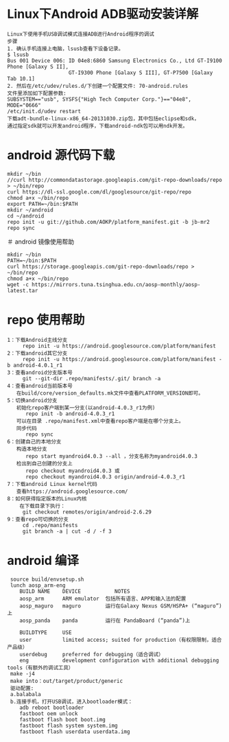 # Linux下Android ADB驱动安装详解
    
    Linux下使用手机USB调试模式连接ADB进行Android程序的调试
    步骤
    1. 确认手机连接上电脑，lsusb查看下设备记录。
    $ lsusb
    Bus 001 Device 006: ID 04e8:6860 Samsung Electronics Co., Ltd GT-I9100 Phone [Galaxy S II], 
                        GT-I9300 Phone [Galaxy S III], GT-P7500 [Galaxy Tab 10.1]
    2. 然后在/etc/udev/rules.d/下创建一个配置文件: 70-android.rules
    文件里添加如下配置参数:
    SUBSYSTEM=="usb", SYSFS{"High Tech Computer Corp."}=="04e8", MODE="0666"
    /etc/init.d/udev restart
    下载adt-bundle-linux-x86_64-20131030.zip包，其中包括eclipse和sdk，
    通过指定sdk就可以开发android程序，下载android-ndk包可以用ndk开发。

# android 源代码下载

    mkdir ~/bin 
    //curl http://commondatastorage.googleapis.com/git-repo-downloads/repo > ~/bin/repo 
    curl https://dl-ssl.google.com/dl/googlesource/git-repo/repo
    chmod a+x ~/bin/repo
    export PATH=~/bin:$PATH
    mkdir ~/android
    cd ~/android
    repo init -u git://github.com/AOKP/platform_manifest.git -b jb-mr2
    repo sync
    
＃ android 镜像使用帮助
 
    mkdir ~/bin
    PATH=~/bin:$PATH
    curl https://storage.googleapis.com/git-repo-downloads/repo > ~/bin/repo
    chmod a+x ~/bin/repo
    wget -c https://mirrors.tuna.tsinghua.edu.cn/aosp-monthly/aosp-latest.tar
    
# repo 使用帮助
    1：下载Android主线分支
         repo init -u https://android.googlesource.com/platform/manifest
    2：下载android其它分支
         repo init -u https://android.googlesource.com/platform/manifest -b android-4.0.1_r1
    3：查看android分支版本号
         git --git-dir .repo/manifests/.git/ branch -a
    4：查看android当前版本号
       在build/core/version_defaults.mk文件中查看PLATFORM_VERSION即可。
    5：切换android分支
       初始化repo客户端到某一分支(以android-4.0.3_r1为例)
          repo init -b android-4.0.3_r1
       可以在目录 .repo/manifest.xml中查看repo客户端是在哪个分支上。
       同步代码
          repo sync
    6：创建自己的本地分支
       构造本地分支
          repo start myandroid4.0.3 --all ，分支名称为myandroid4.0.3
       检出到自己创建的分支上
          repo checkout myandroid4.0.3 或
          repo checkout myandroid4.0.3 origin/android-4.0.3_r1
    7：下载android Linux kernel代码
       查看https://android.googlesource.com/
    8：如何获得指定版本的Linux内核
        在下载目录下执行：
         git checkout remotes/origin/android-2.6.29  
    9：查看repo可切换的分支
         cd .repo/manifests
         git branch -a | cut -d / -f 3
         
# android 编译
     source build/envsetup.sh
     lunch aosp_arm-eng
        BUILD NAME 	  DEVICE 	       NOTES
        aosp_arm 	  ARM emulator 	包括所有语言、APP和输入法的配置
        aosp_maguro   maguro 	    运行在Galaxy Nexus GSM/HSPA+ (“maguro”)上
        aosp_panda 	  panda 	    运行在 PandaBoard (“panda”)上
        
        BUILDTYPE 	  USE
        user 	      limited access; suited for production（有权限限制，适合产品级）
        userdebug     preferred for debugging（适合调试）
        eng 	      development configuration with additional debugging tools（有额外的调试工具）
     make -j4
     make into：out/target/product/generic
     驱动配置:
     a.balabala
     b.连接手机，打开USB调试，进入bootloader模式：
        adb reboot bootloader
        fastboot oem unlock
        fastboot flash boot boot.img
        fastboot flash system system.img
        fastboot flash userdata userdata.img
     

